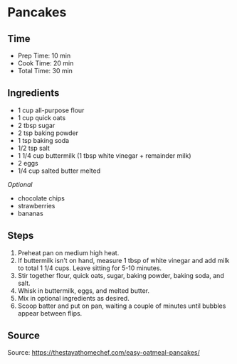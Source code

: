 # Pancakes

## Time

- Prep Time: 10 min
- Cook Time: 20 min
- Total Time: 30 min

## Ingredients

- 1 cup all-purpose flour
- 1 cup quick oats
- 2 tbsp sugar
- 2 tsp baking powder
- 1 tsp baking soda
- 1/2 tsp salt
- 1 1/4 cup buttermilk (1 tbsp white vinegar + remainder milk)
- 2 eggs
- 1/4 cup salted butter melted

_Optional_

- chocolate chips
- strawberries
- bananas

## Steps

1. Preheat pan on medium high heat.
2. If buttermilk isn't on hand, measure 1 tbsp of white vinegar and add milk to total 1 1/4 cups. Leave sitting for 5-10 minutes.
3. Stir together flour, quick oats, sugar, baking powder, baking soda, and salt.
4. Whisk in buttermilk, eggs, and melted butter.
5. Mix in optional ingredients as desired.
6. Scoop batter and put on pan, waiting a couple of minutes until bubbles appear between flips.

## Source

Source: <https://thestayathomechef.com/easy-oatmeal-pancakes/>
